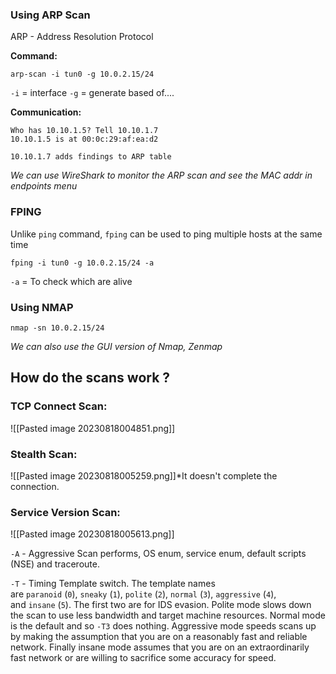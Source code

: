 
### Using ARP Scan

ARP - Address Resolution Protocol

**Command:**
```
arp-scan -i tun0 -g 10.0.2.15/24
```

``-i`` = interface
`-g` = generate based of....

**Communication:**
```
Who has 10.10.1.5? Tell 10.10.1.7
10.10.1.5 is at 00:0c:29:af:ea:d2

10.10.1.7 adds findings to ARP table
```

*We can use WireShark to monitor the ARP scan and see the MAC addr in endpoints menu* 

### FPING 

Unlike `ping` command, `fping` can be used to ping multiple hosts at the same time

```
fping -i tun0 -g 10.0.2.15/24 -a
```

`-a` = To check which are alive

### Using NMAP

```
nmap -sn 10.0.2.15/24
```

*We can also use the GUI version of Nmap, Zenmap*

## How do the scans work ?

### TCP Connect Scan:

![[Pasted image 20230818004851.png]]

### Stealth Scan:

![[Pasted image 20230818005259.png]]*It doesn't complete the connection.

### Service Version Scan:

![[Pasted image 20230818005613.png]]

`-A` - Aggressive Scan performs, OS enum, service enum, default scripts (NSE) and traceroute.

`-T` - Timing Template switch. The template names are `paranoid` (`0`), `sneaky` (`1`), `polite` (`2`), `normal` (`3`), `aggressive` (`4`), and `insane` (`5`). The first two are for IDS evasion. Polite mode slows down the scan to use less bandwidth and target machine resources. Normal mode is the default and so `-T3` does nothing. Aggressive mode speeds scans up by making the assumption that you are on a reasonably fast and reliable network. Finally insane mode assumes that you are on an extraordinarily fast network or are willing to sacrifice some accuracy for speed.
